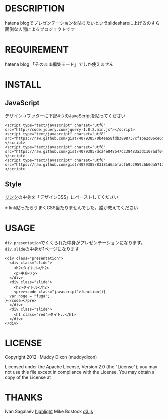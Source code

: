 DESCRIPTION
===========
hatena blogでプレゼンテーションを貼りたいというslideshareに上げるのすら面倒な人間によるプロジェクトです

REQUIREMENT
===========
hatena blog
「そのまま編集モード」でしか使えません

INSTALL
===========

## JavaScript
デザイン→フッターに下記4つのJavaScriptを貼ってください
```
<script type="text/javascript" charset="utf8" src="http://code.jquery.com/jquery-1.8.2.min.js"></script>
<script type="text/javascript" charset="utf8" src="https://raw.github.com/gist/4079385/0b4ea58fdb3898737cf1be2c06ce6d7532e87878/d3.v2.min.js"></script>
<script type="text/javascript" charset="utf8" src="https://raw.github.com/gist/4079385/dc24e848b47cc38483a3d1107adf04bce82d73f2/highlight.v0.js"></script>
<script type="text/javascript" charset="utf8" src="https://raw.github.com/gist/4079385/83181d6abfacfb9c2959c6b0da5712f9c712a7a9/hatenapresentation.js"></script>
```

## Style
[リンク](https://gist.github.com/raw/4079385/b49be634fb74ade19885992697964ab5ad079444/hatenapresentation.css)の中身を「デザインCSS」にペーストしてください

※ link貼ったらうまくCSS当たりませんでした。誰か教えてください

USAGE
=========
<code>div.presentation</code>でくくられた中身がプレゼンテーションになります。
<code>div.slide</code>の中身が1ページになります
```
<div class="presentation">
  <div class="slide">
    <h2>タイトル</h2>
    <p>中身</p>
  </div>
  <div class="slide">
    <h2>タイトル</h2>
    <pre><code class="javascript">function(){
  var hoge = "fuga";
}</code></pre>
  </div>
  <div class="slide">
    <h1 class="red">タイトル</h1>
  </div>
</div>
```

LICENSE
=========
Copyright 2012- Muddy Dixon (muddydixon)

Licensed under the Apache License, Version 2.0 (the "License"); you may not use this file except in compliance with the License. You may obtain a copy of the License at


THANKS
=========
Ivan Sagalaev [highlight](http://softwaremaniacs.org/soft/highlight/en/)
Mike Bostock [d3.js](http://d3js.org/)

